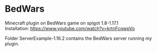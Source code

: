 # BedWars
 Minecraft plugin on BedWars game on spigot 1.8-1.17.1  
 Installation: https://www.youtube.com/watch?v=krtnFcqwpVo  
   
 Folder ServerExample-1.16.2 contains the BedWars server running my plugin.  
 
